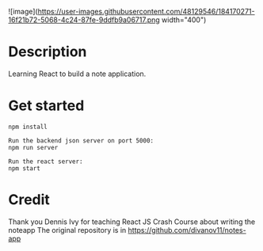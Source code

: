![image](https://user-images.githubusercontent.com/48129546/184170271-16f21b72-5068-4c24-87fe-9ddfb9a06717.png  width="400") 

# Description
Learning React to build a note application.

# Get started
```
npm install

Run the backend json server on port 5000:
npm run server 

Run the react server:
npm start 
```

# Credit
Thank you Dennis Ivy for teaching React JS Crash Course about writing the noteapp
The original repository is in https://github.com/divanov11/notes-app

